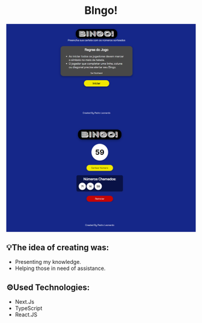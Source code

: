 <h1 align="center": center">BIngo!</h1>

<img src="./img/Dashboard.PNG" width="800" align="center">

<img src="./img/bingo.PNG" width="800" align="center">


<h2>💡The idea of creating was:</h2>
<ul>
  <li>Presenting my knowledge.</li>
  <li>Helping those in need of assistance.</li>
</ul>
<h2>⚙️Used Technologies:</h2>
<ul>
  <li>Next.Js</li>
  <li>TypeScript</li>
  <li>React.JS</li>
  
</ul>
